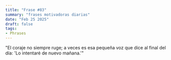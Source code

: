 ```yaml
---
title: "Frase #83"
summary: "frases motivadoras diarias"
date: "Feb 25 2025"
draft: false
tags:
- Phrases
---
```


"El coraje no siempre ruge; a veces es esa pequeña voz que dice al final del día: 'Lo intentaré de nuevo mañana.'"
